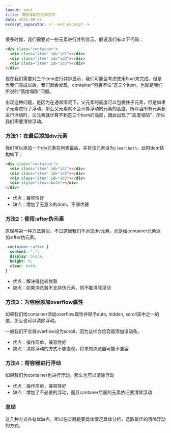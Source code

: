 ```yaml
---
layout: post
title: 清除浮动的几种方式
date: 2015-09-25
excerpt_separator: <!--end_excerpt-->
---
```


很多时候，我们需要对一些元素进行并列显示。假设我们有以下代码：

```html
<div class="container">
  <div class="item" id="id1"></div>
  <div class="item" id="id2"></div>
  <div class="item" id="id3"></div>
</div>
```

现在我们需要对三个item进行并排显示，我们可能会考虑使用float来完成。但是当我们完成以后，我们就会发现，container“包裹不住”这三个item，也就是我们所说的“高度塌陷”问题。

出现这种问题，是因为在通常情况下，父元素的高度可以包裹住子元素，但是如果子元素进行了浮动，那么父元素就不会计算浮动的元素的高度。所以当所有元素都进行浮动时，父元素就计算不到这三个item的高度，因此出现了“高度塌陷”，所以我们需要清除浮动。

<!--end_excerpt-->

### 方法1：在最后添加div元素

我们可以添加一个div元素在列表最后，并将该元素设为`clear:both`。此时dom结构如下：

```html
<div class="container">
  <div class="item" id="id1"></div>
  <div class="item" id="id2"></div>
  <div class="item" id="id3"></div>
  <div style="clear:both"></div>
</div>
```

* 优点：兼容性好
* 缺点：增加了无意义的dom，不够优雅

### 方法2：使用:after伪元素

原理与第一种方法类似，不过这里我们不添加div元素，而是给container元素添加:after伪元素。

```css
.container::after {
  content: ".";
  display: block;
  height: 0;
  clear: both;
}
```

* 优点：解决得比较优雅
* 缺点：如果浏览器不支持伪元素，则不能清除浮动

### 方法3：为容器添加overflow属性

如果我们给container添加overflow属性并赋予auto, hidden, scroll其中之一的值，那么也可以清除浮动。

一般我们不会将overflow设为scroll，因为这样会给容器添加滚动条。

* 优点：操作简单，兼容性好
* 缺点：清除浮动的方式不够直观，将来的浏览器可能不兼容

### 方法4：将容器进行浮动

如果我们为container也进行浮动，那么也可以清除浮动

* 优点：操作简单，兼容性好
* 缺点：增加了不必要的浮动，而且contaner后面的元素依旧要清除浮动

### 总结

这几种方式各有优缺点，所以在实践是要具体情况具体分析，选取最佳的清除浮动的方式。
